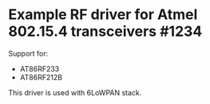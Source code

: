 # Example RF driver for Atmel 802.15.4 transceivers #1234

Support for:
 * AT86RF233
 * AT86RF212B

This driver is used with 6LoWPAN stack.